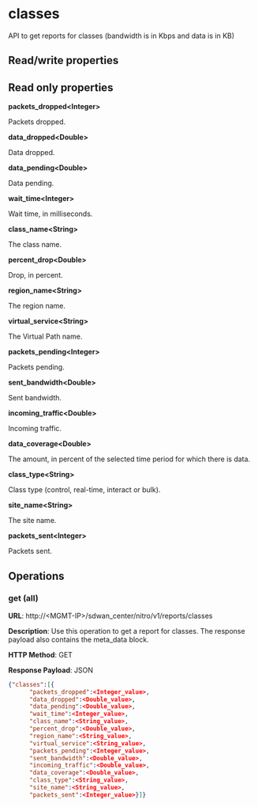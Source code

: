 # classes

API to get reports for classes (bandwidth is in Kbps and data is in KB)

## Read/write properties

## Read only properties

**packets\_dropped&lt;Integer&gt;**

Packets dropped.

**data\_dropped&lt;Double&gt;**

Data dropped.

**data\_pending&lt;Double&gt;**

Data pending.

**wait\_time&lt;Integer&gt;**

Wait time, in milliseconds.

**class\_name&lt;String&gt;**

The class name.

**percent\_drop&lt;Double&gt;**

Drop, in percent.

**region\_name&lt;String&gt;**

The region name.

**virtual\_service&lt;String&gt;**

The Virtual Path name.

**packets\_pending&lt;Integer&gt;**

Packets pending.

**sent\_bandwidth&lt;Double&gt;**

Sent bandwidth.

**incoming\_traffic&lt;Double&gt;**

Incoming traffic.

**data\_coverage&lt;Double&gt;**

The amount, in percent of the selected time period for which there is data.

**class\_type&lt;String&gt;**

Class type (control, real-time, interact or bulk).

**site\_name&lt;String&gt;**

The site name.

**packets\_sent&lt;Integer&gt;**

Packets sent.

## Operations

### get (all)

**URL**: http://&lt;MGMT-IP>/sdwan\_center/nitro/v1/reports/classes

**Description**: Use this operation to get a report for classes. The response payload also contains the meta\_data block.

**HTTP Method**: GET

**Response Payload**: JSON

```json
{"classes":[{
      "packets_dropped":<Integer_value>,
      "data_dropped":<Double_value>,
      "data_pending":<Double_value>,
      "wait_time":<Integer_value>,
      "class_name":<String_value>,
      "percent_drop":<Double_value>,
      "region_name":<String_value>,
      "virtual_service":<String_value>,
      "packets_pending":<Integer_value>,
      "sent_bandwidth":<Double_value>,
      "incoming_traffic":<Double_value>,
      "data_coverage":<Double_value>,
      "class_type":<String_value>,
      "site_name":<String_value>,
      "packets_sent":<Integer_value>}]}
```